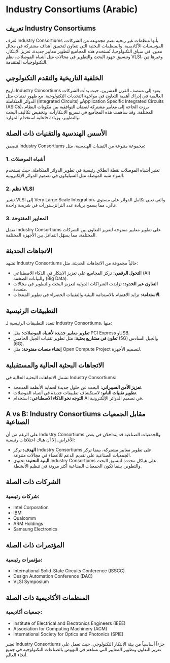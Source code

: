 # Industry Consortiums (Arabic)

## تعريف Industry Consortiums
تُعرف Industry Consortiums بأنها منظمات غير ربحية تضم مجموعة من الشركات، المؤسسات الأكاديمية، والمنظمات البحثية التي تتعاون لتحقيق أهداف مشتركة في مجال معين. في سياق التكنولوجيا، تُستخدم هذه المجاميع لتطوير معايير جديدة، تعزيز الابتكار، وتنسيق جهود البحث والتطوير في مجالات مثل أشباه الموصلات، نظم VLSI، وغيرها من التكنولوجيات المتقدمة.

## الخلفية التاريخية والتقدم التكنولوجي
تاريخ Industry Consortiums يعود إلى منتصف القرن العشرين، حيث بدأت الشركات العالمية في إدراك أهمية التعاون في مواجهة التحديات التكنولوجية. مع ظهور تقنيات مثل الدوائر المتكاملة (Integrated Circuits) وApplication Specific Integrated Circuits (ASICs)، برزت الحاجة إلى معايير مشتركة لضمان التوافقية بين مكونات النظام المختلفة. وقد ساهمت هذه المجاميع في تسريع الابتكارات، وتخفيض تكاليف البحث والتطوير، وزيادة فاعلية استخدام الموارد.

## الأسس الهندسية والتقنيات ذات الصلة
تتضمن Industry Consortiums مجموعة متنوعة من التقنيات الهندسية، مثل:

### 1. أشباه الموصلات 
تعتبر أشباه الموصلات نقطة انطلاق رئيسية في تطوير الدوائر المتكاملة، حيث تستخدم المواد شبه الموصلة مثل السيليكون في تصميم الدوائر الإلكترونية.

### 2. نظم VLSI 
تشير VLSI إلى Very Large Scale Integration، والتي تعني تكامل الدوائر على مستوى عالي، مما يسمح بزيادة عدد الترانزستورات في شريحة واحدة.

### 3. المعايير المفتوحة 
تعمل Industry Consortiums على تطوير معايير مفتوحة لتعزيز التعاون بين الشركات المختلفة، مما يسهّل التفاعل بين الأجهزة المختلفة.

## الاتجاهات الحديثة
تشهد Industry Consortiums حالياً مجموعة من الاتجاهات الحديثة، مثل:

- **التحول الرقمي:** تركز المجاميع على تعزيز الابتكار في الذكاء الاصطناعي (AI) والبيانات الضخمة (Big Data).
- **التعاون عبر الحدود:** تزايدت الشراكات الدولية لتعزيز البحث والتطوير في مجالات متعددة.
- **الاستدامة:** تزايد الاهتمام بالاستدامة البيئية والتقنيات الخضراء في تطوير المنتجات.

## التطبيقات الرئيسية
تتعدد التطبيقات الرئيسية لـ Industry Consortiums، منها:

- **تطوير معايير جديدة لأشباه الموصلات:** مثل PCI Express وUSB.
- **تعاون في مشاريع بحثية:** مثل تطوير تقنيات الجيل الخامس (5G) والجيل السادس (6G).
- **إنشاء منصات مفتوحة:** مثل Open Compute Project لتصميم الأجهزة.

## الاتجاهات البحثية الحالية والمستقبلية
تشمل الاتجاهات البحثية الحالية في Industry Consortiums:

- **تعزيز الأمن السيبراني:** البحث عن حلول جديدة لحماية الأنظمة المدمجة.
- **تطوير تقنيات النانو:** لاستكشاف تطبيقات جديدة في أشباه الموصلات.
- **التوجه نحو الذكاء الاصطناعي:** استخدام AI في تصميم الدوائر الإلكترونية.

## A vs B: Industry Consortiums مقابل الجمعيات الصناعية
على الرغم من أن Industry Consortiums والجمعيات الصناعية قد يتداخلان في بعض الأغراض، إلا أن هناك اختلافات رئيسية:

- **الهدف:** تركز Industry Consortiums على تطوير معايير مشتركة، بينما تركز الجمعيات الصناعية على تقديم الدعم للأعضاء في مجالات متنوعة.
- **البنية التحتية:** تحتوي Industry Consortiums على هياكل محددة لتنسيق البحث والتطوير، بينما تكون الجمعيات الصناعية أكثر مرونة في تنظيم الأنشطة.

## الشركات ذات الصلة
### شركات رئيسية:
- Intel Corporation
- IBM
- Qualcomm
- ARM Holdings
- Samsung Electronics

## المؤتمرات ذات الصلة
### مؤتمرات رئيسية:
- International Solid-State Circuits Conference (ISSCC)
- Design Automation Conference (DAC)
- VLSI Symposium

## المنظمات الأكاديمية ذات الصلة
### جمعيات أكاديمية:
- Institute of Electrical and Electronics Engineers (IEEE)
- Association for Computing Machinery (ACM)
- International Society for Optics and Photonics (SPIE)

تعتبر Industry Consortiums جزءاً أساسياً من بيئة الابتكار التكنولوجي، حيث تعمل على تعزيز التعاون وتطوير المعايير التي تساهم في النهوض بالصناعات التكنولوجية في جميع أنحاء العالم.